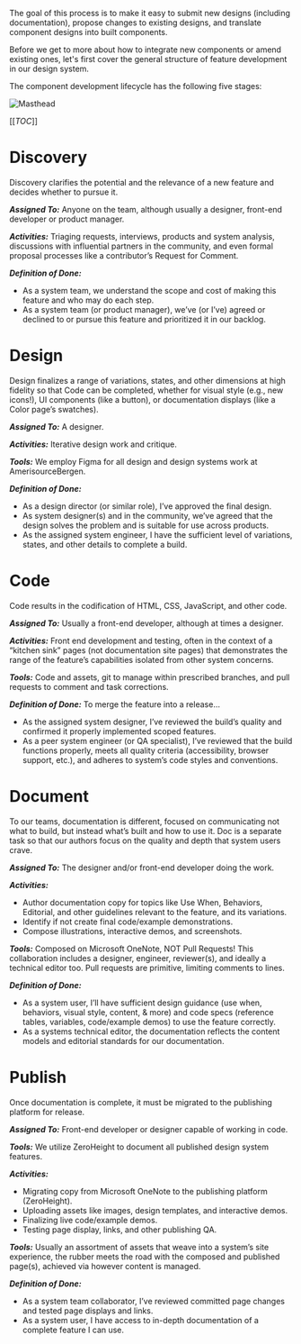 The goal of this process is to make it easy to submit new designs (including documentation), propose changes to existing designs, and translate component designs into built components.

Before we get to more about how to integrate new components or amend existing ones, let's first cover the general structure of feature development in our design system.

The component development lifecycle has the following five stages:

<IMG  src="https://eightshapes.com/images/articles/design-system-features-step-by-step/masthead.png"  alt="Masthead"/>

[[_TOC_]]

# Discovery
Discovery clarifies the potential and the relevance of a new feature and decides whether to pursue it.

_**Assigned To:**_ Anyone on the team, although usually a designer, front-end developer or product manager.

_**Activities:**_ Triaging requests, interviews, products and system analysis, discussions with influential partners in the community, and even formal proposal processes like a contributor’s Request for Comment.

_**Definition of Done:**_
- As a system team, we understand the scope and cost of making this feature and who may do each step.
- As a system team (or product manager), we’ve (or I’ve) agreed or declined to or pursue this feature and prioritized it in our backlog.

# Design
Design finalizes a range of variations, states, and other dimensions at high fidelity so that Code can be completed, whether for visual style (e.g., new icons!), UI components (like a button), or documentation displays (like a Color page’s swatches).

_**Assigned To:**_ A designer.

_**Activities:**_ Iterative design work and critique.

_**Tools:**_ We employ Figma for all design and design systems work at AmerisourceBergen.

_**Definition of Done:**_

- As a design director (or similar role), I’ve approved the final design.
- As system designer(s) and in the community, we’ve agreed that the design solves the problem and is suitable for use across products.
- As the assigned system engineer, I have the sufficient level of variations, states, and other details to complete a build.

# Code
Code results in the codification of HTML, CSS, JavaScript, and other code.

_**Assigned To:**_ Usually a front-end developer, although at times a designer.

_**Activities:**_ Front end development and testing, often in the context of a “kitchen sink” pages (not documentation site pages) that demonstrates the range of the feature’s capabilities isolated from other system concerns.

_**Tools:**_ Code and assets, git to manage within prescribed branches, and pull requests to comment and task corrections.

_**Definition of Done:**_ To merge the feature into a release…

- As the assigned system designer, I’ve reviewed the build’s quality and confirmed it properly implemented scoped features.
- As a peer system engineer (or QA specialist), I’ve reviewed that the build functions properly, meets all quality criteria (accessibility, browser support, etc.), and adheres to system’s code styles and conventions.

# Document
To our teams, documentation is different, focused on communicating not what to build, but instead what’s built and how to use it. Doc is a separate task so that our authors focus on the quality and depth that system users crave.

_**Assigned To:**_ The designer and/or front-end developer doing the work.

_**Activities:**_
- Author documentation copy for topics like Use When, Behaviors, Editorial, and other guidelines relevant to the feature, and its variations.
- Identify if not create final code/example demonstrations.
- Compose illustrations, interactive demos, and screenshots.

_**Tools:**_ Composed on Microsoft OneNote, NOT Pull Requests! This collaboration includes a designer, engineer, reviewer(s), and ideally a technical editor too. Pull requests are primitive, limiting comments to lines.

_**Definition of Done:**_

- As a system user, I’ll have sufficient design guidance (use when, behaviors, visual style, content, & more) and code specs (reference tables, variables, code/example demos) to use the feature correctly.
- As a systems technical editor, the documentation reflects the content models and editorial standards for our documentation.

# Publish
Once documentation is complete, it must be migrated to the publishing platform for release.

_**Assigned To:**_ Front-end developer or designer capable of working in code.

_**Tools:**_ We utilize ZeroHeight to document all published design system features.

_**Activities:**_

- Migrating copy from Microsoft OneNote to the publishing platform (ZeroHeight).
- Uploading assets like images, design templates, and interactive demos.
- Finalizing live code/example demos.
- Testing page display, links, and other publishing QA.

_**Tools:**_ Usually an assortment of assets that weave into a system’s site experience, the rubber meets the road with the composed and published page(s), achieved via however content is managed.

_**Definition of Done:**_

- As a system team collaborator, I’ve reviewed committed page changes and tested page displays and links.
- As a system user, I have access to in-depth documentation of a complete feature I can use.